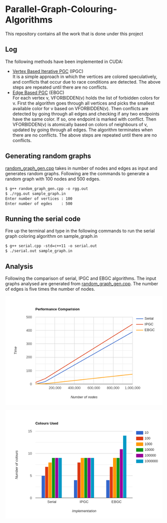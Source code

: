 # Parallel-Graph-Colouring-Algorithms
This repository contains all the work that is done under this project

## Log

The following methods have been implemented in CUDA:
- [Vertex Based Iterative PGC](./CUDA/IPGC.cu) (IPGC)  
    It is a simple approach in which the vertices are colored speculatively, and conflicts that occur due to race conditions are detected. The above steps are repeated until there are no conflicts.
- [Edge Based PGC](./CUDA/EBGC.cu) (EBGC)  
    For each vertex v, VFORBIDDEN(v) holds the list of forbidden colors for v. First the algorithm goes through all vertices and picks the smallest available color for v based on VFORBIDDEN(v). Then conflicts are detected by going through all edges and checking if any two endpoints have the same color. If so, one endpoint is marked with conflict. Then VFORBIDDEN(v) is atomically based on colors of neighbours of v, updated by going through all edges. The algorithm terminates when there are no conflicts. The above steps are repeated until there are no conflicts.

## Generating random graphs

[random_graph_gen.cpp](./random_graph_gen.cpp) takes in number of nodes and edges as input and generates random graphs. Following are the commands to generate a random graph with 100 nodes and 500 edges.

```
$ g++ random_graph_gen.cpp -o rgg.out 
$ ./rgg.out sample_graph.in
Enter number of vertices : 100
Enter number of egdes    : 500 
```

## Running the serial code

Fire up the terminal and type in the following commands to run the serial graph coloring algorithm on sample_graph.in

```
$ g++ serial.cpp -std=c++11 -o serial.out
$ ./serial.out sample_graph.in
```

## Analysis

Following the comparison of serial, IPGC and EBGC algorithms. The input graphs analysed are generated from [random_graph_gen.cpp](./random_graph_gen.cpp). The number of edges is five times the number of nodes.

![Comparison of execution times](./Images/execution-time.png)

![Comparison of colors used](./Images/colors.png)

